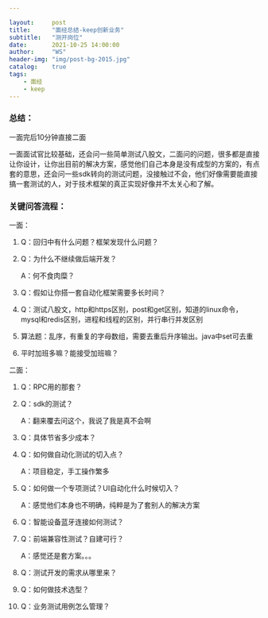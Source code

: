 ```yaml
---

layout:     post
title:      "面经总结-keep创新业务"
subtitle:   "测开岗位"
date:       2021-10-25 14:00:00
author:     "WS"
header-img: "img/post-bg-2015.jpg"
catalog:    true
tags:
    - 面经
    - keep
---
```


###  总结：

  一面完后10分钟直接二面

  一面面试官比较基础，还会问一些简单测试八股文，二面问的问题，很多都是直接让你设计，让你出目前的解决方案，感觉他们自己本身是没有成型的方案的，有点套的意思，还会问一些sdk转向的测试问题，没接触过不会，他们好像需要能直接搞一套测试的人，对于技术框架的真正实现好像并不太关心和了解。

### 关键问答流程：

一面：

1. Q：回归中有什么问题？框架发现什么问题？

2. Q：为什么不继续做后端开发？

   A：何不食肉糜？

3. Q：假如让你搭一套自动化框架需要多长时间？

4. Q：测试八股文，http和https区别，post和get区别，知道的linux命令，mysql和redis区别，进程和线程的区别，并行串行并发区别

5. 算法题：乱序，有重复的字母数组，需要去重后升序输出。java中set可去重

6. 平时加班多嘛？能接受加班嘛？

二面：

1. Q：RPC用的那套？

2. Q：sdk的测试？

   A：翻来覆去问这个，我说了我是真不会啊

3. Q：具体节省多少成本？

4. Q：如何做自动化测试的切入点？

   A：项目稳定，手工操作繁多

5. Q：如何做一个专项测试？UI自动化什么时候切入？

   A：感觉他们本身也不明确，纯粹是为了套别人的解决方案

6. Q：智能设备蓝牙连接如何测试？

7. Q：前端兼容性测试？自建可行？

   A：感觉还是套方案。。。

8. Q：测试开发的需求从哪里来？

9. Q：如何做技术选型？

10. Q：业务测试用例怎么管理？

